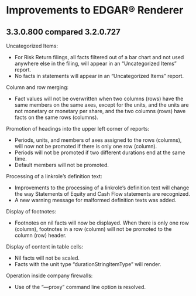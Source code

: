 # Improvements to EDGAR® Renderer
## 3.3.0.800 compared 3.2.0.727

Uncategorized Items:  
* For Risk Return filings, all facts filtered out of a bar chart and not used anywhere else in the filing, will appear in an “Uncategorized Items” report.  
* No facts in statements will appear in an “Uncategorized Items” report.

Column and row merging:  
* Fact values will not be overwritten when two columns (rows) have the same members on the same axes, except for the units, and the units are not monetary or monetary per share, and the two columns (rows) have facts on the same rows (columns).

Promotion of headings into the upper left corner of reports:  
* Periods, units, and members of axes assigned to the rows (columns), will now not be promoted if there is only one row (column).  
* Periods will not be promoted if two different durations end at the same time.  
* Default members will not be promoted.

Processing of a linkrole’s definition text:  
* Improvements to the processing of a linkrole’s definition text will change the way Statements of Equity and Cash Flow statements are recognized.  
* A new warning message for malformed definition texts was added.

Display of footnotes:  
* Footnotes on nil facts will now be displayed.
 When there is only one row (column), footnotes in a row (column) will not be promoted to the column (row) header.

Display of content in table cells:  
*  Nil facts will not be scaled.  
*  Facts with the unit type “durationStringItemType” will render.  

Operation inside company firewalls:  
* Use of the “—proxy” command line option is resolved.  
